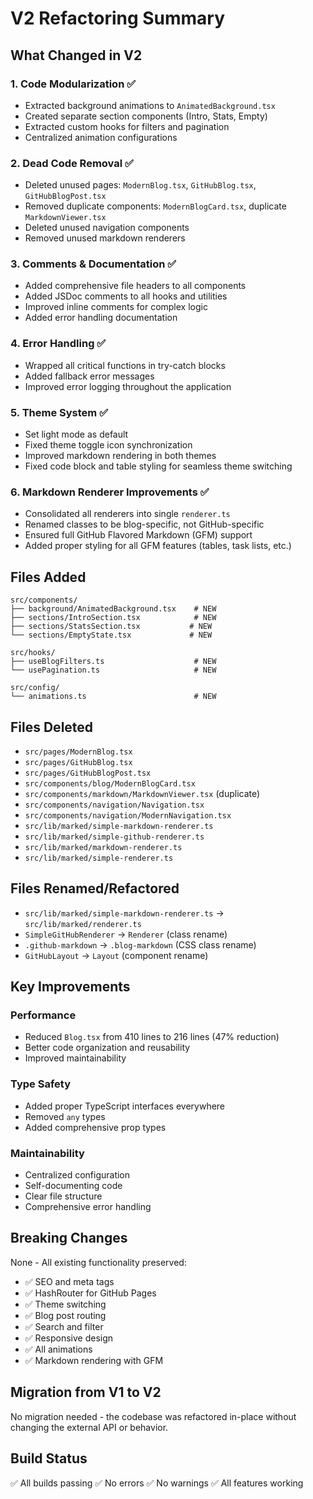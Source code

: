 # V2 Refactoring Summary

## What Changed in V2

### 1. Code Modularization ✅
- Extracted background animations to `AnimatedBackground.tsx`
- Created separate section components (Intro, Stats, Empty)
- Extracted custom hooks for filters and pagination
- Centralized animation configurations

### 2. Dead Code Removal ✅
- Deleted unused pages: `ModernBlog.tsx`, `GitHubBlog.tsx`, `GitHubBlogPost.tsx`
- Removed duplicate components: `ModernBlogCard.tsx`, duplicate `MarkdownViewer.tsx`
- Deleted unused navigation components
- Removed unused markdown renderers

### 3. Comments & Documentation ✅
- Added comprehensive file headers to all components
- Added JSDoc comments to all hooks and utilities
- Improved inline comments for complex logic
- Added error handling documentation

### 4. Error Handling ✅
- Wrapped all critical functions in try-catch blocks
- Added fallback error messages
- Improved error logging throughout the application

### 5. Theme System ✅
- Set light mode as default
- Fixed theme toggle icon synchronization
- Improved markdown rendering in both themes
- Fixed code block and table styling for seamless theme switching

### 6. Markdown Renderer Improvements ✅
- Consolidated all renderers into single `renderer.ts`
- Renamed classes to be blog-specific, not GitHub-specific
- Ensured full GitHub Flavored Markdown (GFM) support
- Added proper styling for all GFM features (tables, task lists, etc.)

## Files Added

```
src/components/
├── background/AnimatedBackground.tsx    # NEW
├── sections/IntroSection.tsx            # NEW
├── sections/StatsSection.tsx           # NEW
└── sections/EmptyState.tsx             # NEW

src/hooks/
├── useBlogFilters.ts                    # NEW
└── usePagination.ts                     # NEW

src/config/
└── animations.ts                        # NEW
```

## Files Deleted

- `src/pages/ModernBlog.tsx`
- `src/pages/GitHubBlog.tsx`
- `src/pages/GitHubBlogPost.tsx`
- `src/components/blog/ModernBlogCard.tsx`
- `src/components/markdown/MarkdownViewer.tsx` (duplicate)
- `src/components/navigation/Navigation.tsx`
- `src/components/navigation/ModernNavigation.tsx`
- `src/lib/marked/simple-markdown-renderer.ts`
- `src/lib/marked/simple-github-renderer.ts`
- `src/lib/marked/markdown-renderer.ts`
- `src/lib/marked/simple-renderer.ts`

## Files Renamed/Refactored

- `src/lib/marked/simple-markdown-renderer.ts` → `src/lib/marked/renderer.ts`
- `SimpleGitHubRenderer` → `Renderer` (class rename)
- `.github-markdown` → `.blog-markdown` (CSS class rename)
- `GitHubLayout` → `Layout` (component rename)

## Key Improvements

### Performance
- Reduced `Blog.tsx` from 410 lines to 216 lines (47% reduction)
- Better code organization and reusability
- Improved maintainability

### Type Safety
- Added proper TypeScript interfaces everywhere
- Removed `any` types
- Added comprehensive prop types

### Maintainability
- Centralized configuration
- Self-documenting code
- Clear file structure
- Comprehensive error handling

## Breaking Changes

None - All existing functionality preserved:
- ✅ SEO and meta tags
- ✅ HashRouter for GitHub Pages
- ✅ Theme switching
- ✅ Blog post routing
- ✅ Search and filter
- ✅ Responsive design
- ✅ All animations
- ✅ Markdown rendering with GFM

## Migration from V1 to V2

No migration needed - the codebase was refactored in-place without changing the external API or behavior.

## Build Status

✅ All builds passing
✅ No errors
✅ No warnings
✅ All features working

